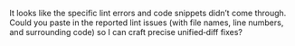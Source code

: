 It looks like the specific lint errors and code snippets didn’t come through. Could you paste in the reported lint issues (with file names, line numbers, and surrounding code) so I can craft precise unified‑diff fixes?